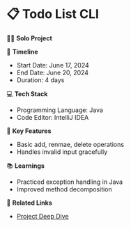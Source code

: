 # 📋 Todo List CLI

🧑‍💻 **Solo Project**

📆 **Timeline**
- Start Date: June 17, 2024
- End Date: June 20, 2024
- Duration: 4 days

💻 **Tech Stack**
- Programming Language: Java
- Code Editor: IntelliJ IDEA

🎯 **Key Features**
- Basic add, renmae, delete operations
- Handles invalid input gracefully

📚 **Learnings**
- Practiced exception handling in Java
- Improved method decomposition

🔗 **Related Links**
- [Project Deep Dive](https://journal-code.blogspot.com/2024/06/todo-list-app.html)
